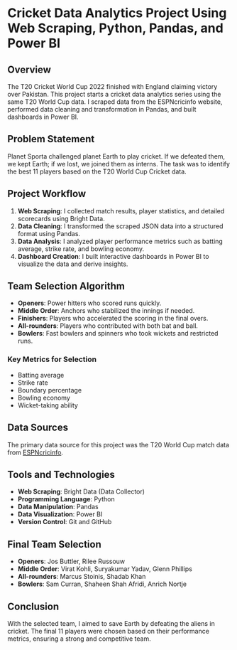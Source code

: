 # Cricket Data Analytics Project Using Web Scraping, Python, Pandas, and Power BI  

## Overview  
The T20 Cricket World Cup 2022 finished with England claiming victory over Pakistan. This project starts a cricket data analytics series using the same T20 World Cup data. I scraped data from the ESPNcricinfo website, performed data cleaning and transformation in Pandas, and built dashboards in Power BI.  

## Problem Statement  
Planet Sporta challenged planet Earth to play cricket. If we defeated them, we kept Earth; if we lost, we joined them as interns. The task was to identify the best 11 players based on the T20 World Cup Cricket data.  

## Project Workflow  
1. **Web Scraping**: I collected match results, player statistics, and detailed scorecards using Bright Data.  
2. **Data Cleaning**: I transformed the scraped JSON data into a structured format using Pandas.  
3. **Data Analysis**: I analyzed player performance metrics such as batting average, strike rate, and bowling economy.  
4. **Dashboard Creation**: I built interactive dashboards in Power BI to visualize the data and derive insights.  

## Team Selection Algorithm  
- **Openers**: Power hitters who scored runs quickly.  
- **Middle Order**: Anchors who stabilized the innings if needed.  
- **Finishers**: Players who accelerated the scoring in the final overs.  
- **All-rounders**: Players who contributed with both bat and ball.  
- **Bowlers**: Fast bowlers and spinners who took wickets and restricted runs.  

### Key Metrics for Selection  
- Batting average  
- Strike rate  
- Boundary percentage  
- Bowling economy  
- Wicket-taking ability  

## Data Sources  
The primary data source for this project was the T20 World Cup match data from [ESPNcricinfo](https://www.espncricinfo.com/).  

## Tools and Technologies  
- **Web Scraping**: Bright Data (Data Collector)  
- **Programming Language**: Python  
- **Data Manipulation**: Pandas  
- **Data Visualization**: Power BI  
- **Version Control**: Git and GitHub  

## Final Team Selection  
- **Openers**: Jos Buttler, Rilee Russouw  
- **Middle Order**: Virat Kohli, Suryakumar Yadav, Glenn Phillips  
- **All-rounders**: Marcus Stoinis, Shadab Khan  
- **Bowlers**: Sam Curran, Shaheen Shah Afridi, Anrich Nortje  
  

## Conclusion  
With the selected team, I aimed to save Earth by defeating the aliens in cricket. The final 11 players were chosen based on their performance metrics, ensuring a strong and competitive team.  

